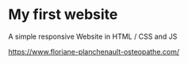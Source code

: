 # My first website

A simple responsive Website in HTML / CSS and JS

https://www.floriane-planchenault-osteopathe.com/

